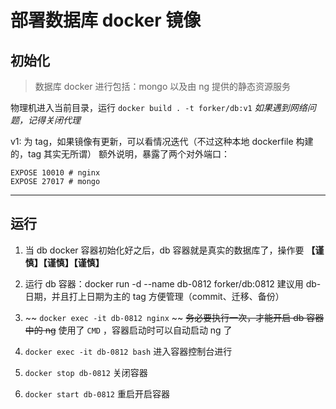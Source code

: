 # 部署数据库 docker 镜像

## 初始化

> 数据库 docker 进行包括：mongo 以及由 ng 提供的静态资源服务

物理机进入当前目录，运行 `docker build . -t forker/db:v1`
_如果遇到网络问题，记得关闭代理_

v1: 为 tag，如果镜像有更新，可以看情况迭代（不过这种本地 dockerfile 构建的，tag 其实无所谓）
额外说明，暴露了两个对外端口：

```
EXPOSE 10010 # nginx
EXPOSE 27017 # mongo
```

---

## 运行

1. 当 db docker 容器初始化好之后，db 容器就是真实的数据库了，操作要
   **【谨慎】【谨慎】【谨慎】**

2. 运行 db 容器：docker run -d --name db-0812 forker/db:0812
   建议用 db-日期，并且打上日期为主的 tag 方便管理（commit、迁移、备份）

3. ~~ `docker exec -it db-0812 nginx` ~~
   ~~务必要执行一次，才能开启 db 容器中的 ng~~
   使用了 `CMD` ，容器启动时可以自动启动 ng 了

4. `docker exec -it db-0812 bash` 进入容器控制台进行

5. `docker stop db-0812` 关闭容器

6. `docker start db-0812` 重启开启容器
